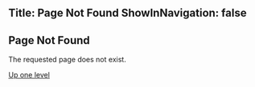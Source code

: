 Title: Page Not Found
ShowInNavigation: false
---
## Page Not Found
The requested page does not exist.


<div class="button-link">
    <a href="../">Up one level</a>
</div>
